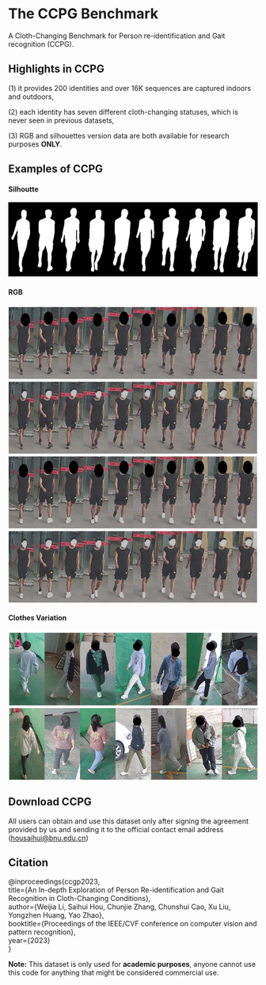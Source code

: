# The CCPG Benchmark

A Cloth-Changing Benchmark for Person re-identification and Gait recognition (CCPG).

## Highlights in CCPG

(1) it provides 200 identities and over 16K sequences are captured indoors and outdoors,

(2) each identity has seven different cloth-changing statuses, which is never seen in previous datasets,

(3) RGB and silhouettes version data are both available for research purposes **ONLY**.

## Examples of CCPG

#### Silhoutte
<img src="./assets/all.png" width = "600" height = "150"/>

#### RGB
<img src="./assets/all_v2.jpg" width = "600" height = "600"/>

#### Clothes Variation
<img src="./assets/cloth-changing-v4.jpg" width = "600" height = "300"/>

## Download CCPG
All users can obtain and use this dataset only after signing the agreement provided by us and sending it to the official contact email address (housaihui@bnu.edu.cn)


## Citation
@inproceedings{ccgp2023,<br>
  title={An In-depth Exploration of Person Re-identification and Gait Recognition in Cloth-Changing Conditions},<br>
  author={Weijia Li, Saihui Hou, Chunjie Zhang, Chunshui Cao, Xu Liu, Yongzhen Huang, Yao Zhao},<br>
  booktitle={Proceedings of the IEEE/CVF conference on computer vision and pattern recognition},<br>
  year={2023}<br>
}

**Note:**
This dataset is only used for **academic purposes**, anyone cannot use this code for anything that might be considered commercial use.



